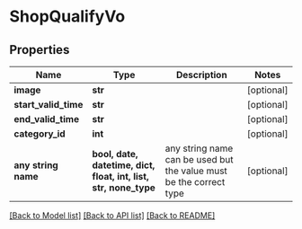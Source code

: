 # ShopQualifyVo


## Properties
Name | Type | Description | Notes
------------ | ------------- | ------------- | -------------
**image** | **str** |  | [optional] 
**start_valid_time** | **str** |  | [optional] 
**end_valid_time** | **str** |  | [optional] 
**category_id** | **int** |  | [optional] 
**any string name** | **bool, date, datetime, dict, float, int, list, str, none_type** | any string name can be used but the value must be the correct type | [optional]

[[Back to Model list]](../README.md#documentation-for-models) [[Back to API list]](../README.md#documentation-for-api-endpoints) [[Back to README]](../README.md)


